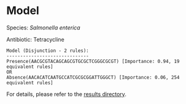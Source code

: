 
# Model

Species: *Salmonella enterica*

Antibiotic: Tetracycline

```
Model (Disjunction - 2 rules):
------------------------------
Presence(AACGCGTACAGCAGCGTGCGCTCGGGCGCGT) [Importance: 0.94, 19 equivalent rules]
OR
Absence(AACACATCAATGCCATCGCGCGGATTGGGCT) [Importance: 0.06, 254 equivalent rules]

```

For details, please refer to the [results directory](../../../../../results/scm_b/salmonella%20enterica/tetracycline/repeat_3/).

